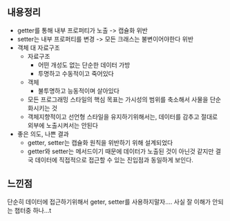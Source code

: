 ## 내용정리
- getter를 통해 내부 프로퍼티가 노출 -> 캡슐화 위반
- setter는  내부 프로퍼티를 변경 -> 모든 크래스는 불변이어야한다 위반
- 객체 대 자료구조
	- 자료구조
		- 어떤 개성도 없는 단순한 데이터 가방
		- 투명하고 수동적이고 죽어있다
	- 객체
		- 불투명하고 능동적이며 살아있다
	- 모든 프로그래밍 스타일의 핵심 목표는 가시성의 범위를 축소해서 사물을 단순화시키는 것
	- 객체지향적이고 선언형 스타일을 유지하기위해서는, 데이터를 감추고 절대로 외부에 노출시켜서는 안된다
- 좋은 의도, 나쁜 결과
	- getter, setter는 캡슐화 원칙을 위반하기 위해 설계되었다
	- getter와 setter는 메서드이기 때문에 데이터가 노출된 것이 아닌것 같지만 결국 데이터에 직접적으로 접근할 수 있는 진입점과 동일하게 보인다.
## 느낀점
단순히 데이터에 접근하기위해서 geter, setter를 사용하지말자.... 사실 잘 이해가 안되는 챕터중 하나...t
